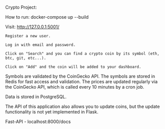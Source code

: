 Crypto Project:

How to run: docker-compose up --build

Visit: http://127.0.0.1:5001/

    Register a new user.

    Log in with email and password.

    Click on "Search" and you can find a crypto coin by its symbol (eth, btc, git, etc...).

    Click on "Add" and the coin will be added to your dashboard.

Symbols are validated by the CoinGecko API. The symbols are stored in Redis for fast access and validation. The prices are updated regularly via the CoinGecko API, which is called every 10 minutes by a cron job.

Data is stored in PostgreSQL.

The API of this application also allows you to update coins, but the update functionality is not yet implemented in Flask.

Fast-API - localhost:8000/docs
